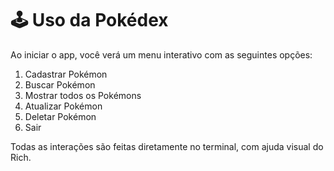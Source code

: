 # 🕹️ Uso da Pokédex

Ao iniciar o app, você verá um menu interativo com as seguintes opções:

1. Cadastrar Pokémon
2. Buscar Pokémon
3. Mostrar todos os Pokémons
4. Atualizar Pokémon
5. Deletar Pokémon
6. Sair

Todas as interações são feitas diretamente no terminal, com ajuda visual do Rich.
